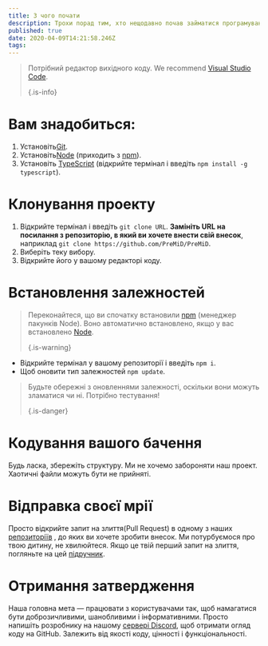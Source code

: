```yaml
---
title: З чого почати
description: Трохи порад тим, хто нещодавно почав займатися програмуванням
published: true
date: 2020-04-09T14:21:58.246Z
tags:
---
```


> Потрібний редактор вихідного коду. We recommend [Visual Studio Code](https://code.visualstudio.com/). 
> 
> {.is-info}

# Вам знадобиться:
1. Установіть[Git](https://git-scm.com/).
2. Установіть[Node](https://nodejs.org/en/) (приходить з [npm](https://www.npmjs.com/)).
3. Установіть [TypeScript](https://www.typescriptlang.org/index.html#download-links) (відкрийте термінал і введіть `npm install -g typescript`).

# Клонування проекту
1. Відкрийте термінал і введіть `git clone URL`. **Замініть URL на посилання з репозиторію, в який ви хочете внести свій внесок**, наприклад `git clone https://github.com/PreMiD/PreMiD`.
2. Виберіть теку вибору.
3. Відкрийте його у вашому редакторі коду.

# Встановлення залежностей
> Переконайтеся, що ви спочатку встановили [npm](https://www.npmjs.com/) (менеджер пакунків Node). Воно автоматично встановлено, якщо у вас встановлено [Node](https://nodejs.org/en/). 
> 
> {.is-warning}

- Відкрийте термінал у вашому репозиторії і введіть `npm i`.
- Щоб оновити тип залежностей `npm update`.

> Будьте обережні з оновленнями залежності, оскільки вони можуть зламатися чи ні. Потрібно тестування! 
> 
> {.is-danger}

# Кодування вашого бачення
Будь ласка, збережіть структуру. Ми не хочемо забороняти наш проект. Хаотичні файли можуть бути не прийняті.

# Відправка своєї мрії
Просто відкрийте запит на злиття(Pull Request) в одному з наших [репозиторіїв](https://github.com/PreMiD/) , до яких ви хочете зробити внесок. Ми потурбуємося про твою дитину, не хвилюйтеся. Якщо це твій перший запит на злиття, погляньте на цей [підручник](https://help.github.com/en/articles/creating-a-pull-request).

# Отримання затвердження
Наша головна мета — працювати з користувачами так, щоб намагатися бути доброзичливими, шанобливими і інформативними. Просто напишіть розробнику на нашому [сервері Discord](https://discord.gg/WvfVZ8T), щоб отримати огляд коду на GitHub. Залежить від якості коду, цінності і функціональності.